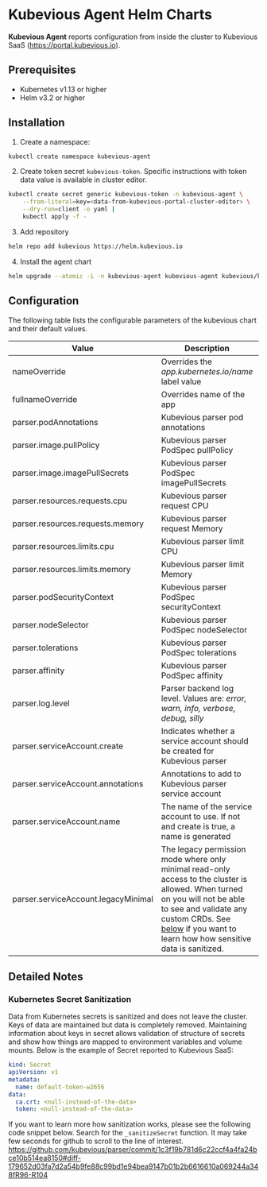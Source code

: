 # Kubevious Agent Helm Charts
**Kubevious Agent** reports configuration from inside the cluster to Kubevious SaaS (https://portal.kubevious.io).

## Prerequisites

- Kubernetes v1.13 or higher
- Helm v3.2 or higher

## Installation 

1. Create a namespace:

```sh
kubectl create namespace kubevious-agent
```

2. Create token secret `kubevious-token`. Specific instructions with token data value is available in cluster editor.

```sh
kubectl create secret generic kubevious-token -n kubevious-agent \
    --from-literal=key=<data-from-kubevious-portal-cluster-editor> \
    --dry-run=client -o yaml |
    kubectl apply -f -
```

3. Add repository
```sh
helm repo add kubevious https://helm.kubevious.io
```

4. Install the agent chart
```sh
helm upgrade --atomic -i -n kubevious-agent kubevious-agent kubevious/kubevious-agent
```


## Configuration

The following table lists the configurable parameters of the kubevious chart and their default values.

| Value                               | Description                                                  | Default                                      |
| ----------------------------------- | ------------------------------------------------------------ | -------------------------------------------- |
| nameOverride                        | Overrides the *app.kubernetes.io/name* label value           |                                              |
| fullnameOverride                    | Overrides name of the app                                    |                                              |
| parser.podAnnotations               | Kubevious parser pod annotations                            |                                              |
| parser.image.pullPolicy          | Kubevious parser PodSpec pullPolicy                         | IfNotPresent                                 |
| parser.image.imagePullSecrets    | Kubevious parser PodSpec imagePullSecrets                   |                                              |
| parser.resources.requests.cpu    | Kubevious parser request CPU                                | 100m                                         |
| parser.resources.requests.memory | Kubevious parser request Memory                             | 200Mi                                        |
| parser.resources.limits.cpu      | Kubevious parser limit CPU                                  |                                              |
| parser.resources.limits.memory   | Kubevious parser limit Memory                               |                                              |
| parser.podSecurityContext        | Kubevious parser PodSpec securityContext                    |                                              |
| parser.nodeSelector              | Kubevious parser PodSpec nodeSelector                       |                                              |
| parser.tolerations               | Kubevious parser PodSpec tolerations                        |                                              |
| parser.affinity                  | Kubevious parser PodSpec affinity                           |                                              |
| parser.log.level | Parser backend log level. Values are: *error, warn, info, verbose, debug, silly* | Info |
| parser.serviceAccount.create | Indicates whether a service account should be created for Kubevious parser | true |
| parser.serviceAccount.annotations | Annotations to add to Kubevious parser service account |                                              |
| parser.serviceAccount.name | The name of the service account to use. If not and create is true, a name is generated |                                              |
| parser.serviceAccount.legacyMinimal | The legacy permission mode where only minimal read-only access to the cluster is allowed. When turned on you will not be able to see and validate any custom CRDs. See [below](#kubernetes-secret-sanitization) if you want to learn how how sensitive data is sanitized. | false |

## Detailed Notes

### Kubernetes Secret Sanitization
Data from Kubernetes secrets is sanitized and does not leave the cluster. Keys of data are maintained but data is completely removed. Maintaining information about keys in secret allows validation of structure of secrets and show how things are mapped to environment variables and volume mounts. Below is the example of Secret reported to Kubevious SaaS:
```yaml
kind: Secret
apiVersion: v1
metadata:
  name: default-token-w2656
data:
  ca.crt: <null-instead-of-the-data>
  token: <null-instead-of-the-data>
```
If you want to learn more how sanitization works, please see the following code snippet below. Search for the `_sanitizeSecret` function. It may take few seconds for github to scroll to the line of interest.
https://github.com/kubevious/parser/commit/1c3f19b781d6c22ccf4a4fa24bce10b514ea8150#diff-179652d03fa7d2a54b9fe88c99bd1e94bea9147b01b2b6616610a069244a348fR96-R104